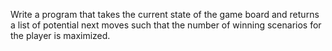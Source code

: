 Write a program that takes the current state of the game board and returns a list of potential next moves such that the number of winning scenarios for the player is maximized.

